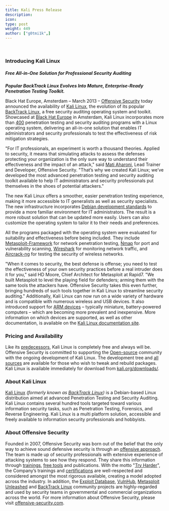 ```yaml
---
title: Kali Press Release
description:
icon:
type: post
weight: 449
author: ["g0tmi1k",]
---
```

​
### Introducing Kali Linux

##### Free All-in-One Solution for Professional Security Auditing

**_Popular BackTrack Linux Evolves Into Mature, Enterprise-Ready Penetration Testing Toolkit._**

<!--
  Other links:
    - https://pkg.kali.org/derivative/kali-roll/
    - https://pkg.kali.org/teams/kali-developers/
    - https://gitlab.com/kalilinux/packages/ + archived
-->
Black Hat Europe, Amsterdam – March 2013 – [Offensive Security](https://www.offensive-security.com/) today announced the availability of [Kali Linux](https://www.offensive-security.com/kali-linux/kali-linux-released/), the evolution of its popular [BackTrack Linux](https://www.backtrack-linux.org/), a free security auditing operating system and toolkit. Showcased at [Black Hat Europe](https://www.blackhat.com/eu-13/) in Amsterdam, Kali Linux incorporates more than [400](https://pkg.kali.org/derivative/kali-roll/) penetration testing and security auditing programs with a Linux operating system, delivering an all-in-one solution that enables IT administrators and security professionals to test the effectiveness of risk mitigation strategies.

"For IT professionals, an experiment is worth a thousand theories. Applied to security, it means that simulating attacks to assess the defenses protecting your organization is the only sure way to understand their effectiveness and the impact of an attack," said [Mati Aharoni](/about-us/), Lead Trainer and Developer, Offensive Security. "That’s why we created Kali Linux; we’ve developed the most advanced penetration testing and security auditing toolkit available to help IT administrators and security professionals put themselves in the shoes of potential attackers."

The new Kali Linux offers a smoother, easier penetration testing experience, making it more accessible to IT generalists as well as security specialists. The new infrastructure incorporates [Debian development standards](/docs/policy/kali-linux-relationship-with-debian/) to provide a more familiar environment for IT administrators. The result is a more robust solution that can be updated more easily. Users can also customize the operating system to tailor it to their needs and preferences.

All the programs packaged with the operating system were evaluated for suitability and effectiveness before being included. They include [Metasploit-Framework](https://tools.kali.org/exploitation-tools/metasploit-framework) for network penetration testing, [Nmap](https://tools.kali.org/information-gathering/nmap) for port and vulnerability scanning, [Wireshark](https://tools.kali.org/information-gathering/wireshark) for monitoring network traffic, and [Aircrack-ng](https://tools.kali.org/wireless-attacks/aircrack-ng) for testing the security of wireless networks.

"When it comes to security, the best defense is offense; you need to test the effectiveness of your own security practices before a real intruder does it for you," said HD Moore, Chief Architect for Metasploit at Rapid7. "We built Metasploit to level the playing field for defenders; arming them with the same tools the attackers have. Offensive Security takes this even further, bringing hundreds of such tools together in Kali Linux to streamline security auditing." Additionally, Kali Linux can now run on a wide variety of hardware and is compatible with numerous wireless and USB devices. It also introduced support for [ARM devices](/docs/arm/) – typically miniature, battery-powered computers – which are becoming more prevalent and inexpensive. More information on which devices are supported, as well as other documentation, is available on the [Kali Linux documentation site](/docs/).

### Pricing and Availability

Like its [predecessors](/docs/introduction/kali-linux-history/), Kali Linux is completely free and always will be. Offensive Security is committed to supporting the [Open-source](/docs/policy/kali-linux-open-source-policy/) community with the ongoing development of Kali Linux. The development tree and [all sources](https://gitlab.com/kalilinux) are available for those who wish to tweak and rebuild packages. Kali Linux is available immediately for download from [kali.org/downloads/](/downloads/).

### About Kali Linux

[Kali Linux](/) _(formerly known as [BackTrack Linux](https://www.backtrack-linux.org/))_ is a Debian-based Linux distribution aimed at advanced Penetration Testing and Security Auditing. Kali Linux contains several hundred tools targeted toward various information security tasks, such as Penetration Testing, Forensics, and Reverse Engineering. Kali Linux is a multi platform solution, accessible and freely available to information security professionals and hobbyists.

<!--
  - Medium:
    > Kali Linux is a Debian-based Linux distribution aimed at advanced Penetration Testing and Security Auditing. Kali contains several hundred tools targeted towards various information security tasks, such as Penetration Testing, Forensics, and Reverse Engineering.

  - Short:
    > Kali Linux is a Debian-based Linux distribution aimed at advanced Penetration Testing and Security Auditing.
-->

### About Offensive Security

Founded in 2007, Offensive Security was born out of the belief that the only way to achieve sound defensive security is through an [offensive approach](https://www.offensive-security.com/penetration-testing/). The team is made up of security professionals with extensive experience of attacking systems to see how they respond. They share this information through [trainings](https://www.offensive-security.com/courses-and-certifications/), [free tools](https://www.offensive-security.com/community-projects/) and publications. With the motto "[Try Harder](https://www.offensive-security.com/offsec/say-try-harder/)", the Company’s trainings and [certifications](https://www.offensive-security.com/courses-and-certifications/) are well-respected and considered amongst the most rigorous available, creating a model adopted across the industry. In addition, the [Exploit Database](https://www.exploit-db.com/), [VulnHub](https://www.vulnhub.com/), [Metasploit Unleashed](https://www.offensive-security.com/metasploit-unleashed/) and [BackTrack Linux](https://www.backtrack-linux.org/) community projects are highly-regarded and used by security teams in governmental and commercial organizations across the world. For more information about Offensive Security, please visit [offensive-security.com](https://www.offensive-security.com/).
